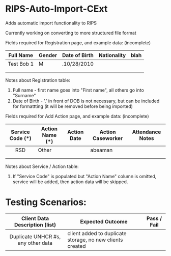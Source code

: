 # RIPS-Auto-Import-CExt
Adds automatic import functionality to RIPS

Currently working on converting to more structured file format

Fields required for Registration page, and example data: (incomplete)

| Full Name | Gender | Date of Birth | Nationality | blah |
|-----------|--------|---------------|-------------|------|
|Test Bob 1 |    M   |  .10/28/2010  |             |      |
|           |        |               |             |      |
|           |        |               |             |      |

Notes about Registration table:
1) Full name - first name goes into "First name", all others go into "Surname"
2) Date of Birth - '.' in front of DOB is not necessary, but can be included for formattting (it will be removed before being imported)

Fields required for Add Action page, and example data: (incomplete)

| Service Code (*) | Action Name (*) | Action Date | Action Caseworker | Attendance Notes |
|:----------------:|-----------------|-------------|-------------------|------------------|
|        RSD       | Other           |             | abeaman           |                  |
|                  |                 |             |                   |                  |
|                  |                 |             |                   |                  |

Notes about Service / Action table:
1) If "Service Code" is populated but "Action Name" column is omitted, service will be added, then action data will be skipped.

# Testing Scenarios:
| Client Data Description (list) |Expected Outcome| Pass / Fail |
|:------------------------------:|----------------|-------------|
|Duplicate UNHCR #s, any other data|client added to duplicate storage, no new clients created||

